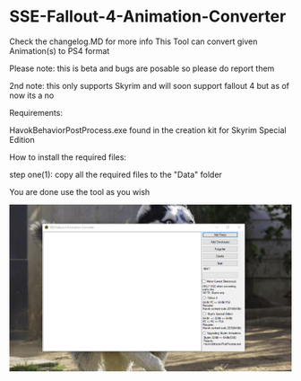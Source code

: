# SSE-Fallout-4-Animation-Converter
Check the changelog.MD for more info
This Tool can convert given Animation(s) to PS4 format

Please note: this is beta and bugs are posable so please do report them

2nd note: this only supports Skyrim and will soon support fallout 4 but as of now its a no

Requirements:

HavokBehaviorPostProcess.exe found in the creation kit for Skyrim Special Edition

How to install the required files:

step one(1): copy all the required files to the "Data" folder

You are done use the tool as you wish

![Screenshot](Main.PNG)
